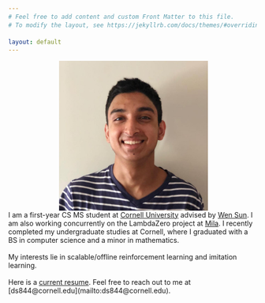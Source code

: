 ```yaml
---
# Feel free to add content and custom Front Matter to this file.
# To modify the layout, see https://jekyllrb.com/docs/themes/#overriding-theme-defaults

layout: default
---
```

<div style="display: flex; flex-wrap: wrap;">
    <div style="flex: 35%; text-align: center;">
        <span style="display: inline-block; height: 100%; vertical-align: middle;"></span>
        <img src="/images/propic.jpg" alt="Dhruv Sreenivas" style="min-width: 200px; max-width: 600px; margin-left: auto; margin-right: auto; width: 60%; height: auto; vertical-align: middle;"/>
        <br>
    </div>
    <div style="flex: 65%;">
        I am a first-year CS MS student at <a href="https://www.cs.cornell.edu/">Cornell University</a> advised by <a href="https://wensun.github.io/">Wen Sun</a>. I am also working concurrently on the LambdaZero project at <a href="https://mila.quebec/en/">Mila</a>. I recently completed my undergraduate studies at Cornell, where I graduated with a BS in computer science and a minor in mathematics.
        <br>
        <br>
        My interests lie in scalable/offline reinforcement learning and imitation learning.
    </div> 
</div>
<br>
Here is a <a href="https://dhruvsreenivas.github.io/documents/resume_jul21.pdf">current resume</a>. Feel free to reach out to me at [ds844@cornell.edu](mailto:ds844@cornell.edu).
